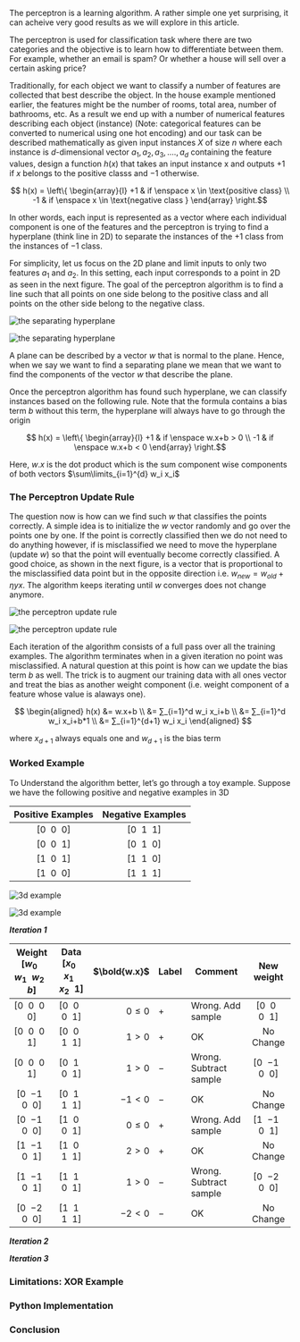 The perceptron is a learning algorithm. A rather simple one yet surprising, it can acheive very good results as we will explore in this article. <!--more--> 

The perceptron is used for classification task where there are two categories and the objective is to learn how to differentiate between them. For example, whether an email is spam? Or whether a house will sell over a certain asking price?

Traditionally, for each object we want to classify a number of features are collected that best describe the object. In the house example mentioned earlier, the features might be the number of rooms, total area, number of bathrooms, etc. As a result we end up with a number of numerical features describing each object (instance) (Note: categorical features can be converted to numerical using one hot encoding) and our task can be described mathematically as given input instances $X$ of size $n$ where each instance is $d$-dimensional vector $a_1,a_2,a_3,….,a_d$ containing the feature values, design a function $h(x)$ that takes an input instance x and outputs  $+1$ if $x$ belongs to the positive classs and $-1$ otherwise.

$$ h(x) = 
    \left\{
    \begin{array}{l}
      +1 & if \enspace x \in \text{positive class} \\
      -1 & if \enspace x \in \text{negative class }
    \end{array}
  \right.$$

In other words, each input is represented as a vector where each individual component is one of the features and the perceptron is trying to find a hyperplane (think line in 2D) to separate the instances of the $+1$ class from the instances of $-1$ class.

For simplicity, let us focus on the 2D plane and limit inputs to only two features $a_1$ and $a_2$. In this setting, each input corresponds to a point in 2D as seen in the next figure. The goal of the perceptron algorithm is to find a line such that all points on one side belong to the positive class and all points on the other side belong to the negative class. 

![the separating hyperplane](/assets/images/the-perceptron/the-separating-hyperplane.png) 

![the separating hyperplane](..\assets/images/the-perceptron/the-separating-hyperplane.png) 

A plane can be described by a vector $w$ that is normal to the plane. Hence, when we say we want to find a separating plane we mean that we want to find the components of the vector $w$ that describe the plane.

Once the perceptron algorithm has found such hyperplane, we can classify instances based on the following rule. Note that the formula contains a bias term $b$ without this term, the hyperplane will always have to go through the origin

$$ h(x) = 
    \left\{
    \begin{array}{l}
      +1 & if \enspace w.x+b > 0 \\
      -1 & if \enspace w.x+b < 0
    \end{array}
  \right.$$


Here, $w.x$ is the dot product which is the sum component wise components of both vectors $\sum\limits_{i=1}^{d} w_i x_i$ 

### The Perceptron Update Rule

The question now is how can we find such $w$ that classifies the points correctly. A simple idea is to initialize the $w$ vector randomly and go over the points one by one. If the point is correctly classified then we do not need to do anything however, if is misclassified we need to move the hyperplane (update $w$) so that the point will eventually become correctly classified. A good choice, as shown in the next figure, is a vector that is proportional to the misclassified data point but in the opposite direction i.e. $w_{new} =w_{old}+ηyx$. The algorithm keeps iterating until $w$ converges does not change anymore.

![the perceptron update rule](/assets/images/the-perceptron/the-perceptron-update-rule.png) 

![the perceptron update rule](..\assets/images/the-perceptron/the-perceptron-update-rule.png) 

Each iteration of the algorithm consists of a full pass over all the training examples. The algorithm terminates when in a given iteration no point was misclassified.
A natural question at this point is how can we update the bias term $b$ as well. The trick is to augment our training data with all ones vector and treat the bias as another weight component (i.e. weight component of a feature whose value is alaways one).

$$
\begin{aligned}
 h(x) &= w.x+b \\
 &= ∑_{i=1}^d w_i x_i+b \\
 &= ∑_{i=1}^d w_i x_i+b*1 \\
 &= ∑_{i=1}^{d+1} w_i x_i
\end{aligned}
$$

where $x_{d+1}$ always equals one and $w_{d+1}$ is the bias term

### Worked Example

To Understand the algorithm better, let’s go through a toy example. Suppose we have the following positive and negative examples in 3D

|Positive Examples   | Negative Examples |
|:------------------:|:-------------------:|
|$[0 \enspace 0 \enspace 0]$| $[0 \enspace 1 \enspace 1]$|
|$[0 \enspace 0 \enspace 1]$ | $[0 \enspace 1 \enspace 0]$|
|$[1 \enspace 0 \enspace 1]$ | $[1 \enspace 1 \enspace 0]$ 
|$[1 \enspace 0 \enspace 0]$ | $[1 \enspace 1 \enspace 1]$|

![3d example](/assets/images/the-perceptron/3d-example.png) 

![3d example](..\assets/images/the-perceptron/3d-example.png) 

***Iteration 1***

Weight <br> $[w_0 \enspace w_1 \enspace w_2 \enspace b]$	| Data <br> $[x_0 \enspace x_1 \enspace x_2 \enspace 1]$|	$\bold{w.x}$	|Label |	Comment|	New weight|
:-------:|:-------:|------:|:---------|--------|:------:|
$[0 \enspace 0\enspace  0\enspace  0]$|	$[0 \enspace 0 \enspace 0 \enspace 1]$|	$0 \leq 0$|	$+$	|Wrong. Add sample|	$[0 \enspace 0 \enspace 0 \enspace 1]$
$[0 \enspace 0 \enspace 0 \enspace 1]$	|$[0 \enspace 0 \enspace 1 \enspace 1]$|	$1 > 0$	|$+$|	OK	|No Change
$[0 \enspace 0 \enspace 0 \enspace 1]$	|$[0 \enspace 1 \enspace 0 \enspace 1]$	| $1 > 0$ |	$-$	|Wrong. Subtract sample	|$[0 \enspace {-1} \enspace  0 \enspace 0]$
$[0 \enspace {-1} \enspace 0 \enspace 0]$|	$[0 \enspace 1 \enspace 1 \enspace 1]$|	${-1} < 0$|	$-$	|OK	|No Change
$[0 \enspace {-1} \enspace 0 \enspace 0]$|	$[1 \enspace 0 \enspace 0 \enspace 1]$|	$0 \leq 0$	|$+$|	Wrong. Add sample	|$[1 \enspace {-1} \enspace 0 \enspace 1]$
$[1 \enspace {-1} \enspace 0 \enspace 1]$|	$[1 \enspace 0 \enspace 1 \enspace 1]$	|$2 > 0$	|$+$|	OK|	No Change
$[1 \enspace {-1} \enspace 0 \enspace 1]$|	$[1 \enspace 1 \enspace 0 \enspace 1]$|	$1 > 0$|	$-$|	Wrong. Subtract sample|	$[0 \enspace {-2} \enspace 0 \enspace 0]$
$[0 \enspace {-2} \enspace 0 \enspace 0]$|	$[1 \enspace 1 \enspace 1 \enspace 1]$	|$-2 < 0$	|$-$|	OK|	No Change

***Iteration 2***

***Iteration 3***

### Limitations: XOR Example
### Python Implementation
### Conclusion
